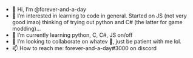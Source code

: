 - 👋 Hi, I’m @forever-and-a-day
- 👀 I’m interested in learning to code in general. Started on JS (not very good imao) thinking of trying out python and C# (the latter for game modding)...
- 🌱 I’m currently learning python, C, C#, JS on/off
- 💞️ I’m looking to collaborate on whatev 🤷, just be patient with me lol.
- 📫 How to reach me: forever-and-a-day#3000 on discord

<!---
forever-and-a-day/forever-and-a-day is a ✨ special ✨ repository because its `README.md` (this file) appears on your GitHub profile.
You can click the Preview link to take a look at your changes.
--->
